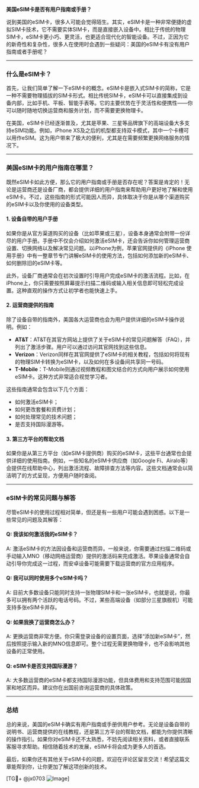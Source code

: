 **美国eSIM卡是否有用户指南或手册？**

说到美国的eSIM卡，很多人可能会觉得陌生。其实，eSIM卡是一种非常便捷的虚拟SIM卡技术，它不需要实体SIM卡，而是直接嵌入设备中。相比于传统的物理SIM卡，eSIM卡更小巧、更灵活，也更适合现代化的智能设备。不过，正因为它的新奇性和复杂性，很多人在使用时会遇到一些疑问：美国的eSIM卡有没有用户指南或者手册呢？

---

### 什么是eSIM卡？

首先，让我们简单了解一下eSIM卡的概念。eSIM卡是嵌入式SIM卡的简称，它是一种不需要物理插拔的SIM卡形式。相比传统SIM卡，eSIM卡可以直接集成到设备内部，比如手机、平板、智能手表等。它的主要优势在于灵活性和便携性——你可以随时随地切换运营商和服务计划，而不需要更换物理卡。

在美国，eSIM卡已经逐渐普及，尤其是苹果、三星等品牌旗下的高端设备大多支持eSIM功能。例如，iPhone XS及之后的机型都支持双卡模式，其中一个卡槽可以用作eSIM。这为用户带来了极大的便利，尤其是在需要频繁更换网络服务的情况下。

---

### 美国eSIM卡的用户指南在哪里？

既然eSIM卡如此方便，那么它的用户指南或手册是否存在呢？答案是肯定的！无论是运营商还是设备厂商，都会提供详细的用户指南来帮助用户更好地了解和使用eSIM卡。不过，这些指南的形式可能因人而异，具体取决于你是从哪个渠道购买的eSIM卡以及你使用的设备类型。

#### **1. 设备自带的用户手册**
如果你是从官方渠道购买的设备（比如苹果或三星），设备本身通常会附带一份详尽的用户手册。手册中不仅会介绍如何激活eSIM卡，还会告诉你如何管理运营商设置、切换网络以及解决常见问题。以iPhone为例，苹果官网提供的《iPhone 使用手册》中有一整章节专门讲解eSIM卡的使用方法，包括如何添加新的eSIM卡、如何删除旧的eSIM卡等。

此外，设备厂商通常会在初次设置时引导用户完成eSIM卡的激活流程。比如，在iPhone上，你只需要按照屏幕提示扫描二维码或输入相关信息即可轻松完成设置。这种直观的操作方式让初学者也能快速上手。

#### **2. 运营商提供的指南**
除了设备自带的指南外，美国各大运营商也会为用户提供详细的eSIM卡操作说明。例如：

- **AT&T**：AT&T在其官方网站上提供了关于eSIM卡的常见问题解答（FAQ），并列出了激活步骤。用户可以通过访问其官网找到这些信息。
- **Verizon**：Verizon同样在其官网提供了eSIM卡的相关教程，包括如何将现有的物理SIM卡转换为eSIM卡，以及如何在多设备间共享同一号码。
- **T-Mobile**：T-Mobile则通过视频教程和图文结合的方式向用户展示如何使用eSIM卡。这种方式非常适合视觉学习者。

这些指南通常会包含以下几个方面：
- 如何激活eSIM卡；
- 如何更改套餐和资费计划；
- 如何处理常见的技术问题；
- 是否支持国际漫游等。

#### **3. 第三方平台的帮助文档**
如果你是从第三方平台（如eSIM卡提供商）购买的eSIM卡，这些平台通常也会提供详细的使用指南。例如，一些知名的eSIM卡供应商（如Google Fi、Airalo等）会提供在线帮助中心，列出激活流程、故障排查方法等内容。这些文档通常会以简洁明了的方式呈现，方便用户随时查阅。

---

### eSIM卡的常见问题与解答

尽管eSIM卡的使用过程相对简单，但还是有一些用户可能会遇到困惑。以下是一些常见的问题及其解答：

#### **Q: 我该如何激活我的eSIM卡？**
A: 激活eSIM卡的方法因设备和运营商而异。一般来说，你需要通过扫描二维码或手动输入MNO（移动网络运营商）提供的激活码来完成激活。苹果设备通常会自动引导你完成这一过程，而安卓设备可能需要下载运营商的官方应用程序。

#### **Q: 我可以同时使用多个eSIM卡吗？**
A: 目前大多数设备只能同时支持一张物理SIM卡和一张eSIM卡，也就是说，你最多可以拥有两个活跃的电话号码。不过，某些高端设备（如部分三星旗舰机）可能支持多张eSIM卡并存。

#### **Q: 如果我换了运营商怎么办？**
A: 更换运营商非常方便。你只需登录设备的设置页面，选择“添加新eSIM卡”，然后按照提示输入新的MNO信息即可。整个过程无需更换物理卡，也不会影响其他设备的正常使用。

#### **Q: eSIM卡是否支持国际漫游？**
A: 大多数运营商的eSIM卡都支持国际漫游功能，但具体费用和支持范围可能因国家和地区而异。建议你在出国前咨询运营商的具体政策。

---

### 总结

总的来说，美国的eSIM卡确实有用户指南或手册供用户参考。无论是设备自带的说明书、运营商提供的在线教程，还是第三方平台的帮助文档，都能为你提供清晰的操作指引。如果你对eSIM卡还不太熟悉，不妨先阅读相关资料，或者直接联系客服寻求帮助。相信随着技术的发展，eSIM卡将会成为更多人的首选。

最后，如果你还有其他关于eSIM卡的问题，欢迎在评论区留言交流！希望这篇文章能帮到你，让你更加了解这项创新的技术。

[TG💪+ @jx0703 ![Image](https://github.com/user-attachments/assets/dbca1d08-cadb-493c-b0ec-ad6f7a83f270)]